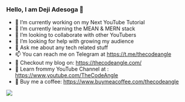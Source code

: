 ### Hello, I am Deji Adesoga 👋


- 🔭 I’m currently working on my Next YouTube Tutorial
- 🌱 I’m currently learning the MEAN & MERN stack
- 👯 I’m looking to collaborate with other YouTubers
- 🤔 I’m looking for help with growing my audience
- 💬 Ask me about any tech related stuff
- 📫 You can reach me on Telegram at https://t.me/thecodeangle
- 👋 Checkout my blog on: https://thecodeangle.com/  
- 👋 Learn frommy YouTube Channel at :  https://www.youtube.com/TheCodeAngle
- 👋 Buy me a coffee: https://www.buymeacoffee.com/thecodeangle


<img src="https://github-readme-stats.vercel.app/api?username=desoga10&&show_icons=true&title_color=ffffff&icon_color=bb2acf&text_color=fff&bg_color=4B0082" />
